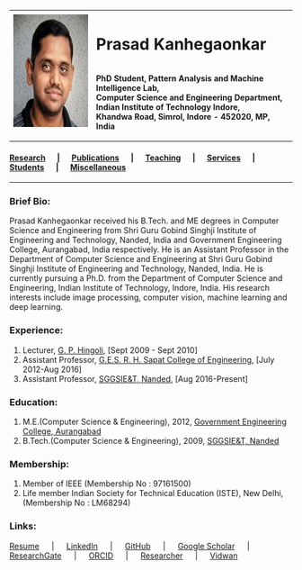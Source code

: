 | <img src="ppk.jpg" width="200" height="200"></img> 	| <h1>Prasad Kanhegaonkar</h1>   <br>PhD Student, Pattern Analysis and Machine Intelligence Lab, <br>Computer Science and Engineering Department, <br>Indian Institute of Technology Indore, <br>Khandwa Road, Simrol, Indore - 452020, MP, India 	|
|---	|:--	|

----

<h4>
<a href="1.research.md">Research</a> &emsp; | &emsp;
<a href="2.publications.md">Publications</a> &emsp; | &emsp;
<a href="3.teaching.md">Teaching</a> &emsp; | &emsp;
<a href="4.services.md">Services</a> &emsp; | &emsp;
<a href="5.students.md">Students</a> &emsp; | &emsp;
<a href="6.miscellaneous.md">Miscellaneous</a>
</h4>
  
----

<h3>Brief Bio:</h3>
Prasad Kanhegaonkar received his B.Tech. and ME degrees in Computer Science and Engineering from Shri Guru Gobind Singhji Institute of Engineering 
and Technology, Nanded, India and Government Engineering College, Aurangabad, India respectively. 
He is an Assistant Professor in the Department of Computer Science and Engineering at Shri Guru Gobind Singhji Institute of Engineering and 
Technology, Nanded, India.  
He is currently pursuing a Ph.D. from the Department of Computer Science and Engineering, Indian Institute of Technology, Indore, India. 
His research interests include image processing, computer vision, machine learning and deep learning.
  
<h3>Experience:</h3>
<ol>
  <li>Lecturer, <a href="https://www.gphingoli.ac.in" target="_blank">G. P. Hingoli</a>, [Sept 2009 - Sept 2010]</li>
  <li>Assistant Professor, <a href="https://www.ges-coengg.org" target="_blank">G.E.S. R. H. Sapat College of Engineering</a>, [July 2012-Aug 2016]</li>
  <li>Assistant Professor, <a href="https://www.sggs.ac.in" target="_blank">SGGSIE&T, Nanded</a>, [Aug 2016-Present]</li>
</ol>  

<h3>Education:</h3>
<ol>
  <li>M.E.(Computer Science & Engineering), 2012, <a href="https://www.geca.ac.in/" target="_blank">Government Engineering College, Aurangabad</a></li>
  <li>B.Tech.(Computer Science & Engineering), 2009, <a href="https://sggs.ac.in" target="_blank">SGGSIE&T, Nanded</a></li>
</ol> 

<h3>Membership:</h3>
<ol>
  <li>Member of IEEE (Membership No : 97161500)</li>
  <li>Life member Indian Society for Technical Education (ISTE), New Delhi, (Membership No : LM68294)</li>
</ol>    

<h3>Links:</h3>
<a href="https://prasad-iiti.github.io/ppkanhegaonkar.pdf" target="_blank">Resume</a> &emsp; | &emsp;
<a href="https://www.linkedin.com/in/prasadkanhegaonkar/" target="_blank">LinkedIn</a> &emsp; | &emsp;
<a href="https://github.com/prasad-iiti/" target="_blank">GitHub</a> &emsp; | &emsp;
<a href="https://scholar.google.co.in/citations?user=Yx3LIi0AAAAJ&hl=en" target="_blank">Google Scholar</a> &emsp; | &emsp;
<a href="https://www.researchgate.net/profile/Prasad_Kanhegaonkar3" target="_blank">ResearchGate</a> &emsp; | &emsp;
<a href="https://orcid.org/0000-0003-1150-9518" target="_blank">ORCID</a> &emsp; | &emsp;
<a href="https://www.webofscience.com/wos/author/record/3287166" target="_blank">Researcher</a> &emsp; | &emsp;
<a href="https://vidwan.inflibnet.ac.in/profile/141384" target="_blank">Vidwan</a>
